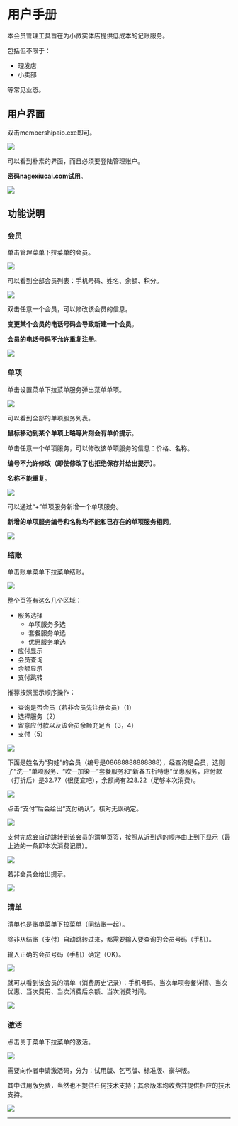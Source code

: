 # 用户手册

本会员管理工具旨在为小微实体店提供低成本的记账服务。

包括但不限于：

- 理发店
- 小卖部

等常见业态。

## 用户界面

双击membershipaio.exe即可。

![][0]

可以看到朴素的界面，而且必须要登陆管理账户。

**密码nagexiucai.com试用**。

![][1]

## 功能说明

### 会员

单击管理菜单下拉菜单的会员。

![][2]

可以看到全部会员列表：手机号码、姓名、余额、积分。

![][20]

双击任意一个会员，可以修改该会员的信息。

**变更某个会员的电话号码会导致新建一个会员**。

**会员的电话号码不允许重复注册**。

![][21]

### 单项

单击设置菜单下拉菜单服务弹出菜单单项。

![][3]

可以看到全部的单项服务列表。

**鼠标移动到某个单项上略等片刻会有单价提示**。

单击任意一个单项服务，可以修改该单项服务的信息：价格、名称。

**编号不允许修改（即使修改了也拒绝保存并给出提示）**。

**名称不能重复**。

![][30]

可以通过“+”单项服务新增一个单项服务。

**新增的单项服务编号和名称均不能和已存在的单项服务相同**。

![][31]

### 结账

单击账单菜单下拉菜单结账。

![][4]

整个页签有这么几个区域：

- 服务选择
  - 单项服务多选
  - 套餐服务单选
  - 优惠服务单选
- 应付显示
- 会员查询
- 余额显示
- 支付跳转

推荐按照图示顺序操作：

- 查询是否会员（若非会员先注册会员）（1）
- 选择服务（2）
- 留意应付款以及该会员余额充足否（3，4）
- 支付（5）

![][40]

下面是姓名为“狗娃”的会员（编号是08688888888888），经查询是会员，选则了“洗一”单项服务、“吹一加染一”套餐服务和“新春五折特惠”优惠服务，应付款（打折后）是32.77（很便宜吧），余额尚有228.22（足够本次消费）。

![][41]

点击“支付”后会给出“支付确认”，核对无误确定。

![][42]

支付完成会自动跳转到该会员的清单页签，按照从近到远的顺序由上到下显示（最上边的一条即本次消费记录）。

![][43]

若非会员会给出提示。

![][44]

### 清单

清单也是账单菜单下拉菜单（同结账一起）。

除非从结账（支付）自动跳转过来，都需要输入要查询的会员号码（手机）。

输入正确的会员号码（手机）确定（OK）。

![][5]

就可以看到该会员的清单（消费历史记录）：手机号码、当次单项套餐详情、当次优惠、当次费用、当次消费后余额、当次消费时间。

![][50]

### 激活

点击关于菜单下拉菜单的激活。

![][6]

需要向作者申请激活码，分为：试用版、乞丐版、标准版、豪华版。

其中试用版免费，当然也不提供任何技术支持；其余版本均收费并提供相应的技术支持。

![][60]

---
[0]: ./picture/launcher.png
[1]: ./picture/face.png
[2]: ./picture/manage.png
[3]: ./picture/service.png
[4]: ./picture/bill.png
[5]: ./picture/bill-entry.png
[6]: ./picture/about.png
[20]: ./picture/manage-membership.png
[21]: ./picture/manage-membership-information.png
[30]: ./picture/service-dx-information.png
[31]: ./picture/service-dx-new.png
[40]: ./picture/bill-pay.png
[41]: ./picture/bill-pay-sample.png
[42]: ./picture/bill-pay-confirm-sample.png
[43]: ./picture/bill-pay-list-sample.png
[44]: ./picture/bill-pay-not-membership.png
[50]: ./picture/bill-list.png
[60]: ./picture/about-activate.png
